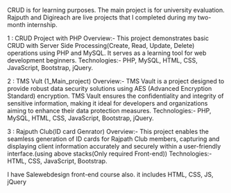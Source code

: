 CRUD is for learning purposes. 
The main project is for university evaluation. 
Rajputh and Digireach are live projects that I completed during my two-month internship.

1 : CRUD Project with PHP
Overview:- This project demonstrates basic CRUD with Server Side Processing(Create, Read, Update, Delete) operations using PHP and MySQL. It serves as a learning tool for web development beginners.
Technologies:- PHP, MySQL, HTML, CSS, JavaScript, Bootstrap, jQuery.

2 : TMS Vult (1_Main_project)
Overview:- TMS Vault is a project designed to provide robust data security solutions using AES (Advanced Encryption Standard) encryption. TMS Vault ensures the confidentiality and integrity of sensitive   information, making it ideal for developers and organizations aiming to enhance their data protection measures.
Technologies:- PHP, MySQL, HTML, CSS, JavaScript, Bootstrap, jQuery.

3 : Rajputh Club(ID card Genrator)
Overview:-  This project enables the seamless generation of ID cards for Rajpath Club members, capturing and displaying client information accurately and securely within a user-friendly interface.(using above stacks(Only required Front-end))
Technologies:- HTML, CSS, JavaScript, Bootstrap.


I have Salewebdesign front-end course also. it includes HTML, CSS, JS, jQuery
